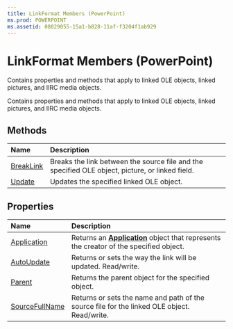 ```yaml
---
title: LinkFormat Members (PowerPoint)
ms.prod: POWERPOINT
ms.assetid: 08029055-15a1-b828-11af-f3204f1ab929
---
```



# LinkFormat Members (PowerPoint)
Contains properties and methods that apply to linked OLE objects, linked pictures, and IIRC media objects. 

Contains properties and methods that apply to linked OLE objects, linked pictures, and IIRC media objects. 


## Methods



|**Name**|**Description**|
|:-----|:-----|
|[BreakLink](linkformat-breaklink-method-powerpoint.md)|Breaks the link between the source file and the specified OLE object, picture, or linked field.|
|[Update](linkformat-update-method-powerpoint.md)|Updates the specified linked OLE object. |

## Properties



|**Name**|**Description**|
|:-----|:-----|
|[Application](linkformat-application-property-powerpoint.md)|Returns an  **[Application](application-object-powerpoint.md)** object that represents the creator of the specified object.|
|[AutoUpdate](linkformat-autoupdate-property-powerpoint.md)|Returns or sets the way the link will be updated. Read/write.|
|[Parent](linkformat-parent-property-powerpoint.md)|Returns the parent object for the specified object.|
|[SourceFullName](linkformat-sourcefullname-property-powerpoint.md)|Returns or sets the name and path of the source file for the linked OLE object. Read/write.|


